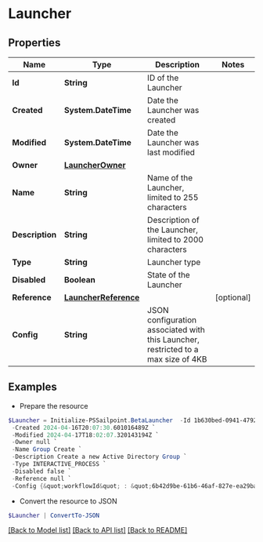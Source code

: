 # Launcher
## Properties

Name | Type | Description | Notes
------------ | ------------- | ------------- | -------------
**Id** | **String** | ID of the Launcher | 
**Created** | **System.DateTime** | Date the Launcher was created | 
**Modified** | **System.DateTime** | Date the Launcher was last modified | 
**Owner** | [**LauncherOwner**](LauncherOwner.md) |  | 
**Name** | **String** | Name of the Launcher, limited to 255 characters | 
**Description** | **String** | Description of the Launcher, limited to 2000 characters | 
**Type** | **String** | Launcher type | 
**Disabled** | **Boolean** | State of the Launcher | 
**Reference** | [**LauncherReference**](LauncherReference.md) |  | [optional] 
**Config** | **String** | JSON configuration associated with this Launcher, restricted to a max size of 4KB  | 

## Examples

- Prepare the resource
```powershell
$Launcher = Initialize-PSSailpoint.BetaLauncher  -Id 1b630bed-0941-4792-a712-57a5868ca34d `
 -Created 2024-04-16T20:07:30.601016489Z `
 -Modified 2024-04-17T18:02:07.320143194Z `
 -Owner null `
 -Name Group Create `
 -Description Create a new Active Directory Group `
 -Type INTERACTIVE_PROCESS `
 -Disabled false `
 -Reference null `
 -Config {&quot;workflowId&quot; : &quot;6b42d9be-61b6-46af-827e-ea29ba8aa3d9&quot;}
```

- Convert the resource to JSON
```powershell
$Launcher | ConvertTo-JSON
```

[[Back to Model list]](../README.md#documentation-for-models) [[Back to API list]](../README.md#documentation-for-api-endpoints) [[Back to README]](../README.md)

